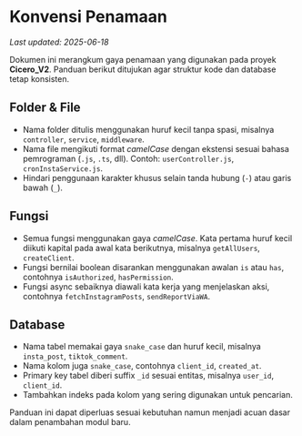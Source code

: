 # Konvensi Penamaan
*Last updated: 2025-06-18*

Dokumen ini merangkum gaya penamaan yang digunakan pada proyek **Cicero_V2**. Panduan berikut ditujukan agar struktur kode dan database tetap konsisten.

## Folder & File

- Nama folder ditulis menggunakan huruf kecil tanpa spasi, misalnya `controller`, `service`, `middleware`.
- Nama file mengikuti format *camelCase* dengan ekstensi sesuai bahasa pemrograman (`.js`, `.ts`, dll). Contoh: `userController.js`, `cronInstaService.js`.
- Hindari penggunaan karakter khusus selain tanda hubung (`-`) atau garis bawah (`_`).

## Fungsi

- Semua fungsi menggunakan gaya *camelCase*. Kata pertama huruf kecil diikuti kapital pada awal kata berikutnya, misalnya `getAllUsers`, `createClient`.
- Fungsi bernilai boolean disarankan menggunakan awalan `is` atau `has`, contohnya `isAuthorized`, `hasPermission`.
- Fungsi async sebaiknya diawali kata kerja yang menjelaskan aksi, contohnya `fetchInstagramPosts`, `sendReportViaWA`.

## Database

- Nama tabel memakai gaya `snake_case` dan huruf kecil, misalnya `insta_post`, `tiktok_comment`.
- Nama kolom juga `snake_case`, contohnya `client_id`, `created_at`.
- Primary key tabel diberi suffix `_id` sesuai entitas, misalnya `user_id`, `client_id`.
- Tambahkan indeks pada kolom yang sering digunakan untuk pencarian.

Panduan ini dapat diperluas sesuai kebutuhan namun menjadi acuan dasar dalam penambahan modul baru.
